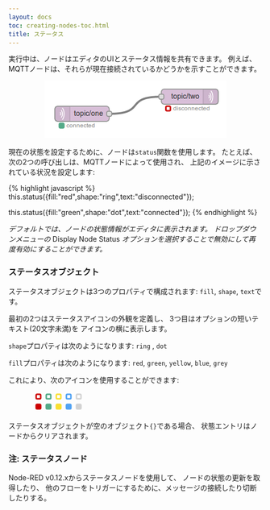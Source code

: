 ```yaml
---
layout: docs
toc: creating-nodes-toc.html
title: ステータス
---
```


実行中は、ノードはエディタのUIとステータス情報を共有できます。
例えば、MQTTノードは、それらが現在接続されているかどうかを示すことができます。

<div style="text-align: center">
    <img title="node status" src="images/node_status.png"/>
</div>

現在の状態を設定するために、ノードは`status`関数を使用します。
たとえば、次の2つの呼び出しは、MQTTノードによって使用され、
上記のイメージに示されている状況を設定します:

{% highlight javascript %}
this.status({fill:"red",shape:"ring",text:"disconnected"});

this.status({fill:"green",shape:"dot",text:"connected"});
{% endhighlight %}

*デフォルトでは、ノードの状態情報がエディタに表示されます。
ドロップダウンメニューの* Display Node Status *オプションを選択することで無効にして再度有効にすることができます。*

### ステータスオブジェクト

ステータスオブジェクトは3つのプロパティで構成されます: `fill`, `shape`, `text`です。

最初の2つはステータスアイコンの外観を定義し、
3つ目はオプションの短いテキスト(20文字未満)を
アイコンの横に表示します。

`shape`プロパティは次のようになります: `ring` , `dot`

`fill`プロパティは次のようになります: `red`, `green`, `yellow`, `blue`, `grey`

これにより、次のアイコンを使用することができます:

<div style="margin-left: 50px">
    <svg width="100" height="40">
       <rect x="5"  y="5" width="9" height="9" rx="2" ry="2" stroke-width="3" fill="#fff" stroke="#cc0000"/>
       <rect x="25" y="5" width="9" height="9" rx="2" ry="2" stroke-width="3" fill="#fff" stroke="#55aa88"/>
       <rect x="45" y="5" width="9" height="9" rx="2" ry="2" stroke-width="3" fill="#fff" stroke="#F9DF31"/>
       <rect x="65" y="5" width="9" height="9" rx="2" ry="2" stroke-width="3" fill="#fff" stroke="#53A3F3"/>
       <rect x="85" y="5" width="9" height="9" rx="2" ry="2" stroke-width="3" fill="#fff" stroke="#d3d3d3"/>
       <rect x="5"  y="25" width="9" height="9" rx="2" ry="2" stroke-width="3" fill="#cc0000" stroke="#cc0000"/>
       <rect x="25" y="25" width="9" height="9" rx="2" ry="2" stroke-width="3" fill="#55aa88" stroke="#55aa88"/>
       <rect x="45" y="25" width="9" height="9" rx="2" ry="2" stroke-width="3" fill="#F9DF31" stroke="#F9DF31"/>
       <rect x="65" y="25" width="9" height="9" rx="2" ry="2" stroke-width="3" fill="#53A3F3" stroke="#53A3F3"/>
       <rect x="85" y="25" width="9" height="9" rx="2" ry="2" stroke-width="3" fill="#d3d3d3" stroke="#d3d3d3"/>
    </svg>
</div>

ステータスオブジェクトが空のオブジェクト`{}`である場合、
状態エントリはノードからクリアされます。

### 注: ステータスノード

Node-RED v0.12.xからステータスノードを使用して、
ノードの状態の更新を取得したり、
他のフローをトリガーにするために、メッセージの接続したり切断したりする。
